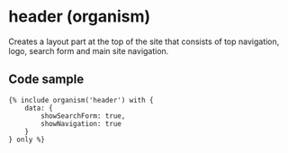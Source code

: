 # header (organism)

Creates a layout part at the top of the site that consists of top navigation, logo, search form and main site navigation.

## Code sample

```
{% include organism('header') with {
    data: {
        showSearchForm: true,
        showNavigation: true
    }
} only %}
```
